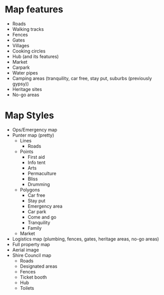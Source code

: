 Map features
============

* Roads
* Walking tracks
* Fences
* Gates
* Villages
* Cooking circles
* Hub (and its features)
* Market
* Carpark
* Water pipes
* Camping areas (tranquility, car free, stay put, suburbs (previously gypsy))
* Heritage sites
* No-go areas


Map Styles
==========

* Ops/Emergency map
* Punter map (pretty)
  * Lines
    * Roads
  * Points
    * First aid
    * Info tent
    * Arts
    * Permaculture
    * Bliss
    * Drumming
  * Polygons
    * Car free
    * Stay put
    * Emergency area
    * Car park
    * Come and go
    * Tranquility
    * Family
  * Market
* Logistics map (plumbing, fences, gates, heritage areas, no-go areas)
* Full property map
* Aerial image
* Shire Council map
  * Roads
  * Designated areas
  * Fences
  * Ticket booth
  * Hub
  * Toilets
